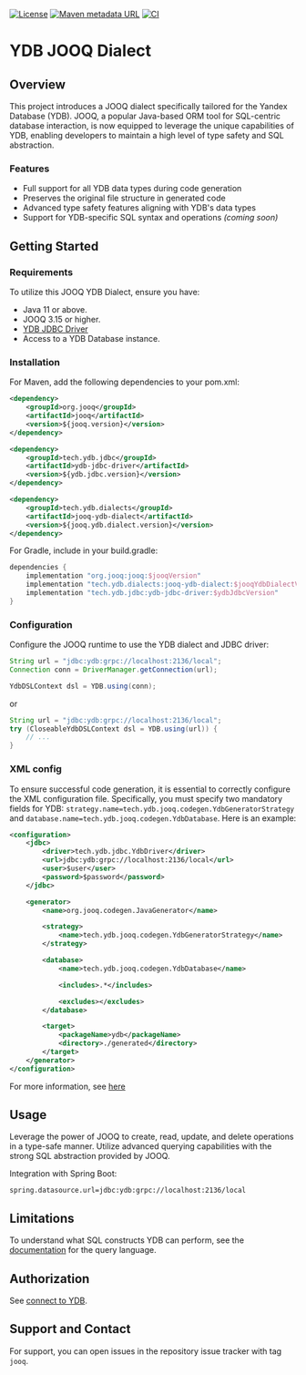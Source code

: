[![License](https://img.shields.io/badge/License-Apache%202.0-blue.svg)](https://github.com/ydb-platform/ydb-java-dialects/blob/main/LICENSE.md)
[![Maven metadata URL](https://img.shields.io/maven-metadata/v?metadataUrl=https%3A%2F%2Frepo1.maven.org%2Fmaven2%2Ftech%2Fydb%2Fdialects%2Fjooq-ydb-dialect%2Fmaven-metadata.xml)](https://mvnrepository.com/artifact/tech.ydb.dialects/jooq-ydb-dialect)
[![CI](https://img.shields.io/github/actions/workflow/status/ydb-platform/ydb-java-dialects/ci-jooq-dialect.yaml?branch=main&label=CI)](https://github.com/ydb-platform/ydb-java-dialects/actions/workflows/ci-jooq-dialect.yaml)

# YDB JOOQ Dialect

## Overview

This project introduces a JOOQ dialect specifically tailored for the Yandex Database (YDB). JOOQ, a popular Java-based ORM tool for SQL-centric database interaction, is now equipped to leverage the unique capabilities of YDB, enabling developers to maintain a high level of type safety and SQL abstraction.

### Features

- Full support for all YDB data types during code generation
- Preserves the original file structure in generated code
- Advanced type safety features aligning with YDB's data types
- Support for YDB-specific SQL syntax and operations *(coming soon)*

## Getting Started

### Requirements

To utilize this JOOQ YDB Dialect, ensure you have:

- Java 11 or above.
- JOOQ 3.15 or higher.
- [YDB JDBC Driver](https://github.com/ydb-platform/ydb-jdbc-driver)
- Access to a YDB Database instance.

### Installation

For Maven, add the following dependencies to your pom.xml:

```xml
<dependency>
    <groupId>org.jooq</groupId>
    <artifactId>jooq</artifactId>
    <version>${jooq.version}</version>
</dependency>

<dependency>
    <groupId>tech.ydb.jdbc</groupId>
    <artifactId>ydb-jdbc-driver</artifactId>
    <version>${ydb.jdbc.version}</version>
</dependency>

<dependency>
    <groupId>tech.ydb.dialects</groupId>
    <artifactId>jooq-ydb-dialect</artifactId>
    <version>${jooq.ydb.dialect.version}</version>
</dependency>
```
For Gradle, include in your build.gradle:

```groovy
dependencies {
    implementation "org.jooq:jooq:$jooqVersion"
    implementation "tech.ydb.dialects:jooq-ydb-dialect:$jooqYdbDialectVersion"
    implementation "tech.ydb.jdbc:ydb-jdbc-driver:$ydbJdbcVersion"
}
```

### Configuration
Configure the JOOQ runtime to use the YDB dialect and JDBC driver:

```java
String url = "jdbc:ydb:grpc://localhost:2136/local";
Connection conn = DriverManager.getConnection(url);

YdbDSLContext dsl = YDB.using(conn);
```

or

```java
String url = "jdbc:ydb:grpc://localhost:2136/local";
try (CloseableYdbDSLContext dsl = YDB.using(url)) {
    // ...
}
```

### XML config

To ensure successful code generation, it is essential to correctly configure the XML configuration file. Specifically, you must specify two mandatory fields for YDB: `strategy.name=tech.ydb.jooq.codegen.YdbGeneratorStrategy` and `database.name=tech.ydb.jooq.codegen.YdbDatabase`. Here is an example:

```xml
<configuration>
    <jdbc>
        <driver>tech.ydb.jdbc.YdbDriver</driver>
        <url>jdbc:ydb:grpc://localhost:2136/local</url>
        <user>$user</user>
        <password>$password</password>
    </jdbc>

    <generator>
        <name>org.jooq.codegen.JavaGenerator</name>

        <strategy>
            <name>tech.ydb.jooq.codegen.YdbGeneratorStrategy</name>
        </strategy>

        <database>
            <name>tech.ydb.jooq.codegen.YdbDatabase</name>

            <includes>.*</includes>

            <excludes></excludes>
        </database>

        <target>
            <packageName>ydb</packageName>
            <directory>./generated</directory>
        </target>
    </generator>
</configuration>
```
For more information, see [here](https://www.jooq.org/doc/latest/manual/code-generation/codegen-configuration/)

## Usage
Leverage the power of JOOQ to create, read, update, and delete operations in a type-safe manner. Utilize advanced querying capabilities with the strong SQL abstraction provided by JOOQ.

Integration with Spring Boot:
```properties
spring.datasource.url=jdbc:ydb:grpc://localhost:2136/local
```

## Limitations

To understand what SQL constructs YDB can perform,
see the [documentation](https://ydb.tech/docs/en/yql/reference/) for the query language.

## Authorization

See [connect to YDB](../README.md/#connect-to-ydb).

## Support and Contact

For support, you can open issues in the repository issue tracker with tag `jooq`.